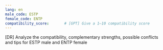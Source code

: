 ```yaml
---
lang: en
male_code: ESTP
female_code: ENTP
compatibility_score:       # [GPT] Give a 1–10 compatibility score
---
```


[DR] Analyze the compatibility, complementary strengths, possible conflicts and tips for ESTP male and ENTP female

